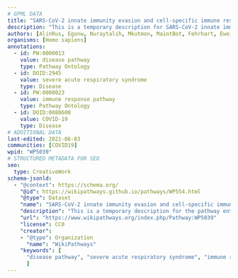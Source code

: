 ```yaml
---
# GPML DATA
title: "SARS-CoV-2 innate immunity evasion and cell-specific immune response"
description: "This is a temporary description for SARS-CoV-2 innate immunity evasion and cell-specific immune response"
authors: [AlinRus, Egonw, Nuraytalih, Mkutmon, MaintBot, Fehrhart, Eweitz]
organisms: [Homo sapiens]
annotations:
  - id: PW:0000013
    value: disease pathway
    type: Pathway Ontology
  - id: DOID:2945
    value: severe acute respiratory syndrome
    type: Disease
  - id: PW:0000023
    value: immune response pathway
    type: Pathway Ontology
  - id: DOID:0080600
    value: COVID-19
    type: Disease
# ADDITIONAL DATA
last-edited: 2021-06-03
communities: [COVID19]
wpid: "WP5039"
# STRUCTURED METADATA FOR SEO
seo:
  type: CreativeWork
schema-jsonld:
  - "@context": https://schema.org/
    "@id": https://wikipathways.github.io/pathways/WP554.html
    "@type": Dataset
    "name": "SARS-CoV-2 innate immunity evasion and cell-specific immune response"
    "description": "This is a temporary description for the pathway entitled: SARS-CoV-2 innate immunity evasion and cell-specific immune response"
    "url": "https://www.wikipathways.org/index.php/Pathway:WP5039"
    "license": CC0
    "creator":
    - "@type": Organization
      "name": "WikiPathways"
    "keywords": [
      "disease pathway", "severe acute respiratory syndrome", "immune response pathway", "COVID-19",
      ]
---
```

